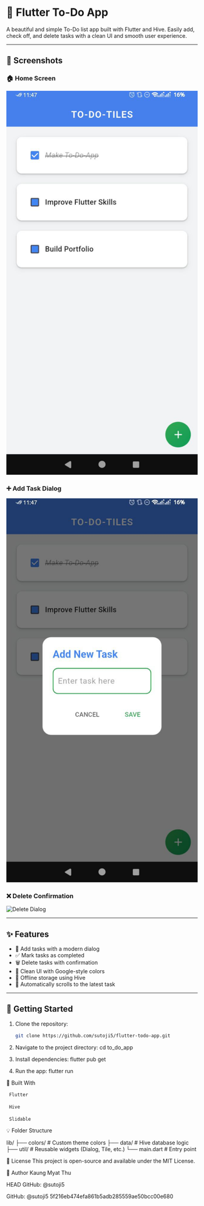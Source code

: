# 📝 Flutter To-Do App

A beautiful and simple To-Do list app built with Flutter and Hive. Easily add, check off, and delete tasks with a clean UI and smooth user experience.

---

## 📱 Screenshots

### 🏠 Home Screen
![Home Screen](lib/screenshots/home_screen.png)

### ➕ Add Task Dialog
![Add Task Dialog](lib/screenshots/add_task_dialog.png)

### ❌ Delete Confirmation
![Delete Dialog](/libscreenshots/delete_dialog.png)

---

## ✨ Features

- 🧠 Add tasks with a modern dialog
- ✅ Mark tasks as completed
- 🗑️ Delete tasks with confirmation
- 🎨 Clean UI with Google-style colors
- 💾 Offline storage using Hive
- 📜 Automatically scrolls to the latest task

---

## 🚀 Getting Started

1. Clone the repository:
   ```bash
   git clone https://github.com/sutoji5/flutter-todo-app.git


2. Navigate to the project directory:
     cd to_do_app
   
3. Install dependencies:
     flutter pub get
  
4. Run the app:
     flutter run


🧰 Built With

     Flutter

     Hive

     Slidable

💡 Folder Structure

lib/
├── colors/             # Custom theme colors
├── data/               # Hive database logic
├── util/               # Reusable widgets (Dialog, Tile, etc.)
└── main.dart           # Entry point

📄 License
This project is open-source and available under the MIT License.

🙌 Author
Kaung Myat Thu
 
 HEAD
GitHub: @sutoji5

GitHub: @sutoji5
 5f216eb474efa861b5adb285559ae50bcc00e680
